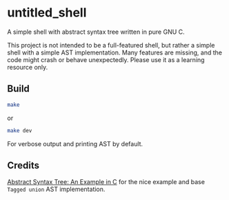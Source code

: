 # untitled_shell

A simple shell with abstract syntax tree written in pure GNU C.

This project is not intended to be a full-featured shell, but rather a simple shell with a simple AST implementation. Many features are missing, and the code might crash or behave unexpectedly. Please use it as a learning resource only.

## Build

```bash
make
```

or

```bash
make dev
```

For verbose output and printing AST by default.

## Credits

[Abstract Syntax Tree: An Example in C](https://keleshev.com/abstract-syntax-tree-an-example-in-c/) for the nice example and base `Tagged union` AST implementation.

